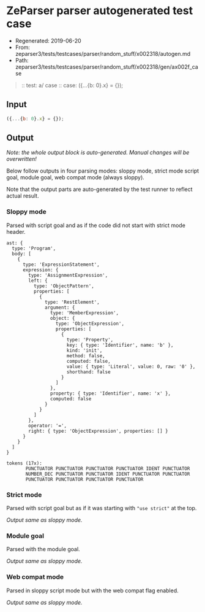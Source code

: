 # ZeParser parser autogenerated test case

- Regenerated: 2019-06-20
- From: zeparser3/tests/testcases/parser/random_stuff/x002318/autogen.md
- Path: zeparser3/tests/testcases/parser/random_stuff/x002318/gen/ax002f_case

> :: test: a/ case
> :: case: ({...{b: 0}.x} = {});

## Input


`````js
({...{b: 0}.x} = {});
`````

## Output

_Note: the whole output block is auto-generated. Manual changes will be overwritten!_

Below follow outputs in four parsing modes: sloppy mode, strict mode script goal, module goal, web compat mode (always sloppy).

Note that the output parts are auto-generated by the test runner to reflect actual result.

### Sloppy mode

Parsed with script goal and as if the code did not start with strict mode header.

`````
ast: {
  type: 'Program',
  body: [
    {
      type: 'ExpressionStatement',
      expression: {
        type: 'AssignmentExpression',
        left: {
          type: 'ObjectPattern',
          properties: [
            {
              type: 'RestElement',
              argument: {
                type: 'MemberExpression',
                object: {
                  type: 'ObjectExpression',
                  properties: [
                    {
                      type: 'Property',
                      key: { type: 'Identifier', name: 'b' },
                      kind: 'init',
                      method: false,
                      computed: false,
                      value: { type: 'Literal', value: 0, raw: '0' },
                      shorthand: false
                    }
                  ]
                },
                property: { type: 'Identifier', name: 'x' },
                computed: false
              }
            }
          ]
        },
        operator: '=',
        right: { type: 'ObjectExpression', properties: [] }
      }
    }
  ]
}

tokens (17x):
       PUNCTUATOR PUNCTUATOR PUNCTUATOR PUNCTUATOR IDENT PUNCTUATOR
       NUMBER_DEC PUNCTUATOR PUNCTUATOR IDENT PUNCTUATOR PUNCTUATOR
       PUNCTUATOR PUNCTUATOR PUNCTUATOR PUNCTUATOR
`````

### Strict mode

Parsed with script goal but as if it was starting with `"use strict"` at the top.

_Output same as sloppy mode._

### Module goal

Parsed with the module goal.

_Output same as sloppy mode._

### Web compat mode

Parsed in sloppy script mode but with the web compat flag enabled.

_Output same as sloppy mode._
